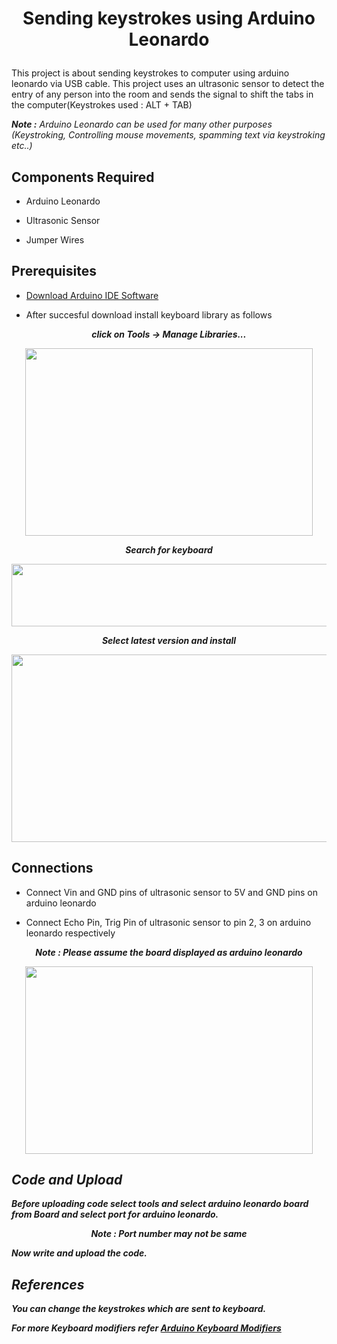 #               <p align='center'>Sending keystrokes using Arduino Leonardo</p>
This project is about sending keystrokes to computer using arduino leonardo via USB cable. This project uses an ultrasonic sensor to detect the entry of any person into the room and sends the signal to shift the tabs in the computer(Keystrokes used : ALT + TAB)

 ***Note :** Arduino Leonardo can be used for many other purposes (Keystroking, Controlling mouse movements, spamming text via keystroking etc..)*

## Components Required 

* Arduino Leonardo

* Ultrasonic Sensor

* Jumper Wires

## Prerequisites

* [Download Arduino IDE Software](https://www.arduino.cc/en/software)

* After succesful download install keyboard library as follows

<p align="center"><i><b>click on Tools -> Manage Libraries...</b></i></p>

<p align="center">
  <img width="460" height="300" src="https://user-images.githubusercontent.com/53993341/104085324-7787bb00-5274-11eb-8094-f75042825938.jpg">
</p>


<p align="center"><i><b>Search for keyboard</i></b></p>

<p align="center">
  <img width="1000" height="100" src="https://user-images.githubusercontent.com/53993341/104085328-82425000-5274-11eb-9a23-eaa6ae56ad32.jpg">
</p>


<p align="center"><b><i>Select latest version and install</i></b></p>
<p align="center">
  <img width="760" height="300" src="https://user-images.githubusercontent.com/53993341/104085327-81a9b980-5274-11eb-8cd3-9c70f69a068d.jpg">
</p>




## Connections

* Connect Vin and GND pins of ultrasonic sensor to 5V and GND pins on arduino leonardo

* Connect Echo Pin, Trig Pin of ultrasonic sensor to pin 2, 3 on arduino leonardo respectively

<p align="center"><b><i>Note : Please assume the board displayed as arduino leonardo</p>
  
<p align="center">
  <img width="460" height="300" src="https://user-images.githubusercontent.com/53993341/104085326-81112300-5274-11eb-9b0e-f51b61739e26.jpg">
</p>



## Code and Upload

Before uploading code select tools and select arduino leonardo board from Board and select port for arduino leonardo.

<p align="center"><b><i>Note : Port number may not be same</p>

Now write and upload the code.

## References

You can change the keystrokes which are sent to keyboard.

For more Keyboard modifiers refer [Arduino Keyboard Modifiers](https://www.arduino.cc/en/Reference/KeyboardModifiers)
